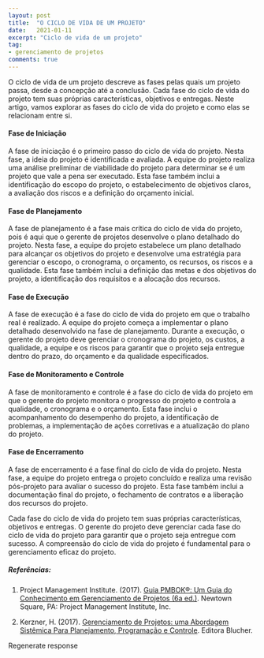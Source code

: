 ```yaml
---
layout: post
title:  "O CICLO DE VIDA DE UM PROJETO"
date:   2021-01-11
excerpt: "Ciclo de vida de um projeto"
tag:
- gerenciamento de projetos
comments: true
---
```

O ciclo de vida de um projeto descreve as fases pelas quais um projeto passa, desde a concepção até a conclusão. Cada fase do ciclo de vida do projeto tem suas próprias características, objetivos e entregas. Neste artigo, vamos explorar as fases do ciclo de vida do projeto e como elas se relacionam entre si.

#### Fase de Iniciação

A fase de iniciação é o primeiro passo do ciclo de vida do projeto. Nesta fase, a ideia do projeto é identificada e avaliada. A equipe do projeto realiza uma análise preliminar de viabilidade do projeto para determinar se é um projeto que vale a pena ser executado. Esta fase também inclui a identificação do escopo do projeto, o estabelecimento de objetivos claros, a avaliação dos riscos e a definição do orçamento inicial.

#### Fase de Planejamento

A fase de planejamento é a fase mais crítica do ciclo de vida do projeto, pois é aqui que o gerente de projetos desenvolve o plano detalhado do projeto. Nesta fase, a equipe do projeto estabelece um plano detalhado para alcançar os objetivos do projeto e desenvolve uma estratégia para gerenciar o escopo, o cronograma, o orçamento, os recursos, os riscos e a qualidade. Esta fase também inclui a definição das metas e dos objetivos do projeto, a identificação dos requisitos e a alocação dos recursos.

#### Fase de Execução

A fase de execução é a fase do ciclo de vida do projeto em que o trabalho real é realizado. A equipe do projeto começa a implementar o plano detalhado desenvolvido na fase de planejamento. Durante a execução, o gerente do projeto deve gerenciar o cronograma do projeto, os custos, a qualidade, a equipe e os riscos para garantir que o projeto seja entregue dentro do prazo, do orçamento e da qualidade especificados.

#### Fase de Monitoramento e Controle

A fase de monitoramento e controle é a fase do ciclo de vida do projeto em que o gerente do projeto monitora o progresso do projeto e controla a qualidade, o cronograma e o orçamento. Esta fase inclui o acompanhamento do desempenho do projeto, a identificação de problemas, a implementação de ações corretivas e a atualização do plano do projeto.

#### Fase de Encerramento

A fase de encerramento é a fase final do ciclo de vida do projeto. Nesta fase, a equipe do projeto entrega o projeto concluído e realiza uma revisão pós-projeto para avaliar o sucesso do projeto. Esta fase também inclui a documentação final do projeto, o fechamento de contratos e a liberação dos recursos do projeto.

Cada fase do ciclo de vida do projeto tem suas próprias características, objetivos e entregas. O gerente do projeto deve gerenciar cada fase do ciclo de vida do projeto para garantir que o projeto seja entregue com sucesso. A compreensão do ciclo de vida do projeto é fundamental para o gerenciamento eficaz do projeto.

##### Referências:

1. Project Management Institute. (2017). [Guia PMBOK®: Um Guia do Conhecimento em Gerenciamento de Projetos (6a ed.)](https://amzn.to/40iwNm2). Newtown Square, PA: Project Management Institute, Inc.

2. Kerzner, H. (2017). [Gerenciamento de Projetos: uma Abordagem Sistêmica Para Planejamento, Programação e Controle](https://amzn.to/41tZpd6). Editora Blucher.

Regenerate response